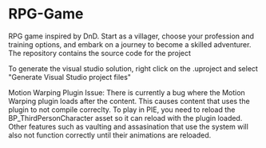# RPG-Game
RPG game inspired by DnD. Start as a villager, choose your profession and training options, and embark on a journey to become a skilled adventurer. The repository contains the source code for the project

To generate the visual studio solution, right click on the .uproject and select "Generate Visual Studio project files"

Motion Warping Plugin Issue:
There is currently a bug where the Motion Warping plugin loads after the content. This causes content that uses the plugin to not compile correclty.
To play in PIE, you need to reload the BP_ThirdPersonCharacter asset so it can reload with the plugin loaded. 
Other features such as vaulting and assasination that use the system will also not function correctly until their animations are reloaded.
